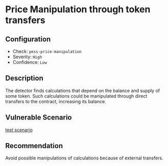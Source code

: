 # Price Manipulation through token transfers

## Configuration
* Check: `pess-price-manipulation`
* Severity: `High`
* Confidence: `Low`

## Description
The detector finds calculations that depend on the balance and supply of some token. Such calculations could be manipulated through direct transfers to the contract, increasing its balance.

## Vulnerable Scenario
[test scenario](../tests/price_manipulation_test.sol)

## Recommendation
Avoid possible manipulations of calculations because of external transfers.